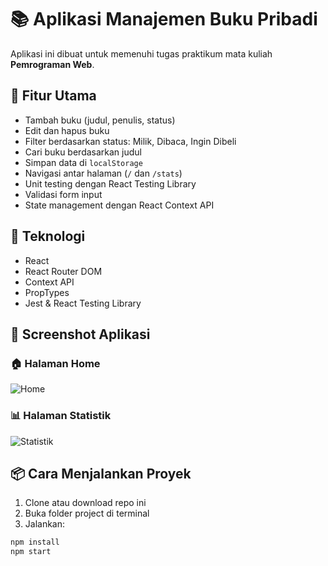 # 📚 Aplikasi Manajemen Buku Pribadi

Aplikasi ini dibuat untuk memenuhi tugas praktikum mata kuliah **Pemrograman Web**.

## 🎯 Fitur Utama

- Tambah buku (judul, penulis, status)
- Edit dan hapus buku
- Filter berdasarkan status: Milik, Dibaca, Ingin Dibeli
- Cari buku berdasarkan judul
- Simpan data di `localStorage`
- Navigasi antar halaman (`/` dan `/stats`)
- Unit testing dengan React Testing Library
- Validasi form input
- State management dengan React Context API

## 🧰 Teknologi

- React
- React Router DOM
- Context API
- PropTypes
- Jest & React Testing Library

## 📸 Screenshot Aplikasi

### 🏠 Halaman Home
![Home](./screenshots/home.png)

### 📊 Halaman Statistik
![Statistik](./screenshots/stats.png)

## 📦 Cara Menjalankan Proyek

1. Clone atau download repo ini
2. Buka folder project di terminal
3. Jalankan:

```bash
npm install
npm start